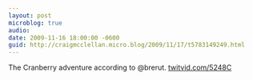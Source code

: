 ```yaml
---
layout: post
microblog: true
audio: 
date: 2009-11-16 18:00:00 -0600
guid: http://craigmcclellan.micro.blog/2009/11/17/t5783149249.html
---
```

The Cranberry adventure according to @brerut.  [twitvid.com/5248C](http://twitvid.com/5248C)
